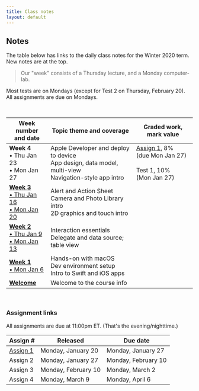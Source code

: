 ```yaml
---
title: Class notes
layout: default
---
```


## Notes

The table below has links to the daily class notes for the Winter 2020 term.  New notes are at the top.

> Our "week" consists of a Thursday lecture, and a Monday computer-lab. 

Most tests are on Mondays (except for Test 2 on Thursday, February 20).  
All assignments are due on Mondays.

<br>

Week number<br>and date | Topic theme and coverage | Graded work, mark value
--- | --- | ---
**Week 4**<br>&bull; Thu Jan 23<br>&bull; Mon Jan 27 | Apple Developer and deploy to device<br>App design, data model, multi-view<br>Navigation-style app intro | [Assign 1](/graded-work/assign1), 8%<br>(due Mon Jan 27)<br><br>Test 1, 10%<br>(Mon Jan 27) | 
**[Week 3](week03)**<br>[&bull; Thu Jan 16<br>&bull; Mon Jan 20](week03) | Alert and Action Sheet<br>Camera and Photo Library intro<br>2D graphics and touch intro | | 
**[Week 2](week02)**<br>[&bull; Thu Jan 9<br>&bull; Mon Jan 13](week02) | Interaction essentials<br>Delegate and data source; table view | |
**[Week 1](week01)**<br>[&bull; Mon Jan 6](week01) | Hands-on with macOS<br>Dev environment setup<br>Intro to Swift and iOS apps | |
**[Welcome](/welcome)** | Welcome to the course info | | 

<br>

### Assignment links

All assignments are due at 11:00pm ET. (That's the evening/nighttime.) 

Assign # | Released | Due date
--- | --- | ---
[Assign 1](/graded-work/assign1) | Monday, January 20 | Monday, January 27
Assign 2 | Monday, January 27 | Monday, February 10
Assign 3 | Monday, February 10 | Monday, March 2
Assign 4 | Monday, March 9 | Monday, April 6

<br>
